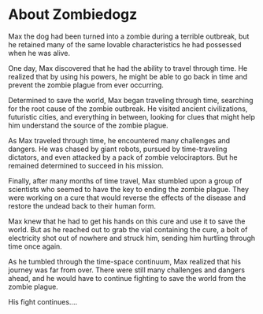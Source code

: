 
# About Zombiedogz

Max the dog had been turned into a zombie during a terrible outbreak, but he retained many of the same lovable characteristics he had possessed when he was alive.

One day, Max discovered that he had the ability to travel through time. He realized that by using his powers, he might be able to go back in time and prevent the zombie plague from ever occurring.

Determined to save the world, Max began traveling through time, searching for the root cause of the zombie outbreak. He visited ancient civilizations, futuristic cities, and everything in between, looking for clues that might help him understand the source of the zombie plague.

As Max traveled through time, he encountered many challenges and dangers. He was chased by giant robots, pursued by time-traveling dictators, and even attacked by a pack of zombie velociraptors. But he remained determined to succeed in his mission.

Finally, after many months of time travel, Max stumbled upon a group of scientists who seemed to have the key to ending the zombie plague. They were working on a cure that would reverse the effects of the disease and restore the undead back to their human form.

Max knew that he had to get his hands on this cure and use it to save the world. But as he reached out to grab the vial containing the cure, a bolt of electricity shot out of nowhere and struck him, sending him hurtling through time once again.

As he tumbled through the time-space continuum, Max realized that his journey was far from over. There were still many challenges and dangers ahead, and he would have to continue fighting to save the world from the zombie plague.

His fight continues....

